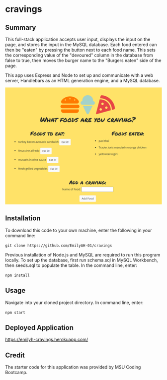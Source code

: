 # cravings

## Summary 
This full-stack application accepts user input, displays the input on the page, and stores the input in the MySQL database. Each food entered can then be "eaten" by pressing the button next to each food name. This sets the corresponding value of the "devoured" column in the database from false to true, then moves the burger name to the "Burgers eaten" side of the page.

This app uses Express and Node to set up and communicate with a web server, Handlebars as an HTML generation engine, and a MySQL database.

<img src="public/assets/img/homepage.png" alt="UI screenshot" width="600"/>

## Installation
To download this code to your own machine, enter the following in your command line:

`git clone https://github.com/EmilyAH-01/cravings`

Previous installation of Node.js and MySQL are required to run this program locally. To set up the database, first run schema.sql in MySQL Workbench, then seeds.sql to populate the table. In the command line, enter: 

`npm install`

## Usage
Navigate into your cloned project directory. In command line, enter: 

`npm start`

## Deployed Application
https://emilyh-cravings.herokuapp.com/

## Credit
The starter code for this application was provided by MSU Coding Bootcamp. 

